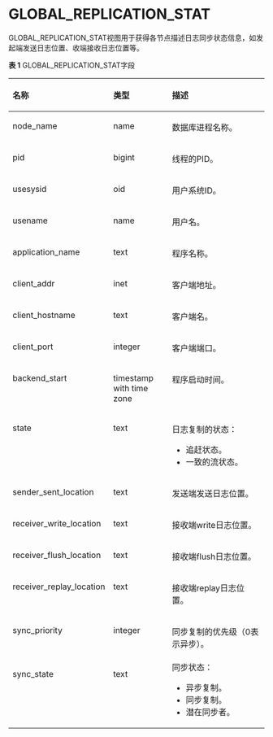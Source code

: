 # GLOBAL\_REPLICATION\_STAT<a name="ZH-CN_TOPIC_0245374813"></a>

GLOBAL\_REPLICATION\_STAT视图用于获得各节点描述日志同步状态信息，如发起端发送日志位置、收端接收日志位置等。

**表 1**  GLOBAL\_REPLICATION\_STAT字段

<a name="zh-cn_topic_0237122709_table15385930114214"></a>
<table><thead align="left"><tr id="zh-cn_topic_0237122709_row25301030174219"><th class="cellrowborder" valign="top" width="25.319999999999997%" id="mcps1.2.4.1.1"><p id="zh-cn_topic_0237122709_p553053054218"><a name="zh-cn_topic_0237122709_p553053054218"></a><a name="zh-cn_topic_0237122709_p553053054218"></a><strong id="zh-cn_topic_0237122709_b7531203016428"><a name="zh-cn_topic_0237122709_b7531203016428"></a><a name="zh-cn_topic_0237122709_b7531203016428"></a>名称</strong></p>
</th>
<th class="cellrowborder" valign="top" width="25.14%" id="mcps1.2.4.1.2"><p id="zh-cn_topic_0237122709_p125311230164211"><a name="zh-cn_topic_0237122709_p125311230164211"></a><a name="zh-cn_topic_0237122709_p125311230164211"></a><strong id="zh-cn_topic_0237122709_b1531830114220"><a name="zh-cn_topic_0237122709_b1531830114220"></a><a name="zh-cn_topic_0237122709_b1531830114220"></a>类型</strong></p>
</th>
<th class="cellrowborder" valign="top" width="49.54%" id="mcps1.2.4.1.3"><p id="zh-cn_topic_0237122709_p16531630164216"><a name="zh-cn_topic_0237122709_p16531630164216"></a><a name="zh-cn_topic_0237122709_p16531630164216"></a><strong id="zh-cn_topic_0237122709_b8531153044210"><a name="zh-cn_topic_0237122709_b8531153044210"></a><a name="zh-cn_topic_0237122709_b8531153044210"></a>描述</strong></p>
</th>
</tr>
</thead>
<tbody><tr id="zh-cn_topic_0237122709_row1853133014429"><td class="cellrowborder" valign="top" width="25.319999999999997%" headers="mcps1.2.4.1.1 "><p id="zh-cn_topic_0237122709_p5531103017425"><a name="zh-cn_topic_0237122709_p5531103017425"></a><a name="zh-cn_topic_0237122709_p5531103017425"></a>node_name</p>
</td>
<td class="cellrowborder" valign="top" width="25.14%" headers="mcps1.2.4.1.2 "><p id="zh-cn_topic_0237122709_p05317309428"><a name="zh-cn_topic_0237122709_p05317309428"></a><a name="zh-cn_topic_0237122709_p05317309428"></a>name</p>
</td>
<td class="cellrowborder" valign="top" width="49.54%" headers="mcps1.2.4.1.3 "><p id="zh-cn_topic_0237122709_p16531193064211"><a name="zh-cn_topic_0237122709_p16531193064211"></a><a name="zh-cn_topic_0237122709_p16531193064211"></a>数据库进程名称。</p>
</td>
</tr>
<tr id="zh-cn_topic_0237122709_row125319302421"><td class="cellrowborder" valign="top" width="25.319999999999997%" headers="mcps1.2.4.1.1 "><p id="zh-cn_topic_0237122709_p65327304427"><a name="zh-cn_topic_0237122709_p65327304427"></a><a name="zh-cn_topic_0237122709_p65327304427"></a>pid</p>
</td>
<td class="cellrowborder" valign="top" width="25.14%" headers="mcps1.2.4.1.2 "><p id="zh-cn_topic_0237122709_p19532103020426"><a name="zh-cn_topic_0237122709_p19532103020426"></a><a name="zh-cn_topic_0237122709_p19532103020426"></a>bigint</p>
</td>
<td class="cellrowborder" valign="top" width="49.54%" headers="mcps1.2.4.1.3 "><p id="zh-cn_topic_0237122709_p1532123014214"><a name="zh-cn_topic_0237122709_p1532123014214"></a><a name="zh-cn_topic_0237122709_p1532123014214"></a>线程的PID。</p>
</td>
</tr>
<tr id="zh-cn_topic_0237122709_row95324304424"><td class="cellrowborder" valign="top" width="25.319999999999997%" headers="mcps1.2.4.1.1 "><p id="zh-cn_topic_0237122709_p155323301428"><a name="zh-cn_topic_0237122709_p155323301428"></a><a name="zh-cn_topic_0237122709_p155323301428"></a>usesysid</p>
</td>
<td class="cellrowborder" valign="top" width="25.14%" headers="mcps1.2.4.1.2 "><p id="zh-cn_topic_0237122709_p95325307424"><a name="zh-cn_topic_0237122709_p95325307424"></a><a name="zh-cn_topic_0237122709_p95325307424"></a>oid</p>
</td>
<td class="cellrowborder" valign="top" width="49.54%" headers="mcps1.2.4.1.3 "><p id="zh-cn_topic_0237122709_p135328304425"><a name="zh-cn_topic_0237122709_p135328304425"></a><a name="zh-cn_topic_0237122709_p135328304425"></a>用户系统ID。</p>
</td>
</tr>
<tr id="zh-cn_topic_0237122709_row7532330144214"><td class="cellrowborder" valign="top" width="25.319999999999997%" headers="mcps1.2.4.1.1 "><p id="zh-cn_topic_0237122709_p15321730164216"><a name="zh-cn_topic_0237122709_p15321730164216"></a><a name="zh-cn_topic_0237122709_p15321730164216"></a>usename</p>
</td>
<td class="cellrowborder" valign="top" width="25.14%" headers="mcps1.2.4.1.2 "><p id="zh-cn_topic_0237122709_p853211308426"><a name="zh-cn_topic_0237122709_p853211308426"></a><a name="zh-cn_topic_0237122709_p853211308426"></a>name</p>
</td>
<td class="cellrowborder" valign="top" width="49.54%" headers="mcps1.2.4.1.3 "><p id="zh-cn_topic_0237122709_p453223012422"><a name="zh-cn_topic_0237122709_p453223012422"></a><a name="zh-cn_topic_0237122709_p453223012422"></a>用户名。</p>
</td>
</tr>
<tr id="zh-cn_topic_0237122709_row953333024211"><td class="cellrowborder" valign="top" width="25.319999999999997%" headers="mcps1.2.4.1.1 "><p id="zh-cn_topic_0237122709_p1253303014212"><a name="zh-cn_topic_0237122709_p1253303014212"></a><a name="zh-cn_topic_0237122709_p1253303014212"></a>application_name</p>
</td>
<td class="cellrowborder" valign="top" width="25.14%" headers="mcps1.2.4.1.2 "><p id="zh-cn_topic_0237122709_p1353303064215"><a name="zh-cn_topic_0237122709_p1353303064215"></a><a name="zh-cn_topic_0237122709_p1353303064215"></a>text</p>
</td>
<td class="cellrowborder" valign="top" width="49.54%" headers="mcps1.2.4.1.3 "><p id="zh-cn_topic_0237122709_p125334305429"><a name="zh-cn_topic_0237122709_p125334305429"></a><a name="zh-cn_topic_0237122709_p125334305429"></a>程序名称。</p>
</td>
</tr>
<tr id="zh-cn_topic_0237122709_row155339307427"><td class="cellrowborder" valign="top" width="25.319999999999997%" headers="mcps1.2.4.1.1 "><p id="zh-cn_topic_0237122709_p155331730174219"><a name="zh-cn_topic_0237122709_p155331730174219"></a><a name="zh-cn_topic_0237122709_p155331730174219"></a>client_addr</p>
</td>
<td class="cellrowborder" valign="top" width="25.14%" headers="mcps1.2.4.1.2 "><p id="zh-cn_topic_0237122709_p1853383094215"><a name="zh-cn_topic_0237122709_p1853383094215"></a><a name="zh-cn_topic_0237122709_p1853383094215"></a>inet</p>
</td>
<td class="cellrowborder" valign="top" width="49.54%" headers="mcps1.2.4.1.3 "><p id="zh-cn_topic_0237122709_p253333011424"><a name="zh-cn_topic_0237122709_p253333011424"></a><a name="zh-cn_topic_0237122709_p253333011424"></a>客户端地址。</p>
</td>
</tr>
<tr id="zh-cn_topic_0237122709_row15533730144215"><td class="cellrowborder" valign="top" width="25.319999999999997%" headers="mcps1.2.4.1.1 "><p id="zh-cn_topic_0237122709_p14534133094210"><a name="zh-cn_topic_0237122709_p14534133094210"></a><a name="zh-cn_topic_0237122709_p14534133094210"></a>client_hostname</p>
</td>
<td class="cellrowborder" valign="top" width="25.14%" headers="mcps1.2.4.1.2 "><p id="zh-cn_topic_0237122709_p1653473074219"><a name="zh-cn_topic_0237122709_p1653473074219"></a><a name="zh-cn_topic_0237122709_p1653473074219"></a>text</p>
</td>
<td class="cellrowborder" valign="top" width="49.54%" headers="mcps1.2.4.1.3 "><p id="zh-cn_topic_0237122709_p1353417309428"><a name="zh-cn_topic_0237122709_p1353417309428"></a><a name="zh-cn_topic_0237122709_p1353417309428"></a>客户端名。</p>
</td>
</tr>
<tr id="zh-cn_topic_0237122709_row553414307424"><td class="cellrowborder" valign="top" width="25.319999999999997%" headers="mcps1.2.4.1.1 "><p id="zh-cn_topic_0237122709_p13534153011424"><a name="zh-cn_topic_0237122709_p13534153011424"></a><a name="zh-cn_topic_0237122709_p13534153011424"></a>client_port</p>
</td>
<td class="cellrowborder" valign="top" width="25.14%" headers="mcps1.2.4.1.2 "><p id="zh-cn_topic_0237122709_p135341230144220"><a name="zh-cn_topic_0237122709_p135341230144220"></a><a name="zh-cn_topic_0237122709_p135341230144220"></a>integer</p>
</td>
<td class="cellrowborder" valign="top" width="49.54%" headers="mcps1.2.4.1.3 "><p id="zh-cn_topic_0237122709_p1535113017428"><a name="zh-cn_topic_0237122709_p1535113017428"></a><a name="zh-cn_topic_0237122709_p1535113017428"></a>客户端端口。</p>
</td>
</tr>
<tr id="zh-cn_topic_0237122709_row5535113064217"><td class="cellrowborder" valign="top" width="25.319999999999997%" headers="mcps1.2.4.1.1 "><p id="zh-cn_topic_0237122709_p653573015425"><a name="zh-cn_topic_0237122709_p653573015425"></a><a name="zh-cn_topic_0237122709_p653573015425"></a>backend_start</p>
</td>
<td class="cellrowborder" valign="top" width="25.14%" headers="mcps1.2.4.1.2 "><p id="zh-cn_topic_0237122709_p1653514304429"><a name="zh-cn_topic_0237122709_p1653514304429"></a><a name="zh-cn_topic_0237122709_p1653514304429"></a>timestamp with time zone</p>
</td>
<td class="cellrowborder" valign="top" width="49.54%" headers="mcps1.2.4.1.3 "><p id="zh-cn_topic_0237122709_p85351230104217"><a name="zh-cn_topic_0237122709_p85351230104217"></a><a name="zh-cn_topic_0237122709_p85351230104217"></a>程序启动时间。</p>
</td>
</tr>
<tr id="zh-cn_topic_0237122709_row115351830104215"><td class="cellrowborder" valign="top" width="25.319999999999997%" headers="mcps1.2.4.1.1 "><p id="zh-cn_topic_0237122709_p7535530184217"><a name="zh-cn_topic_0237122709_p7535530184217"></a><a name="zh-cn_topic_0237122709_p7535530184217"></a>state</p>
</td>
<td class="cellrowborder" valign="top" width="25.14%" headers="mcps1.2.4.1.2 "><p id="zh-cn_topic_0237122709_p2535183018426"><a name="zh-cn_topic_0237122709_p2535183018426"></a><a name="zh-cn_topic_0237122709_p2535183018426"></a>text</p>
</td>
    <td class="cellrowborder" valign="top" width="49.54%" headers="mcps1.2.4.1.3 "><p id="zh-cn_topic_0237122709_p1535123034210"><a name="zh-cn_topic_0237122709_p1535123034210"></a><a name="zh-cn_topic_0237122709_p1535123034210"></a>日志复制的状态：<ul><li>追赶状态。</li><li>一致的流状态。</li></ul></p>
</td>
</tr>
<tr id="zh-cn_topic_0237122709_row16536153094213"><td class="cellrowborder" valign="top" width="25.319999999999997%" headers="mcps1.2.4.1.1 "><p id="zh-cn_topic_0237122709_p153612309429"><a name="zh-cn_topic_0237122709_p153612309429"></a><a name="zh-cn_topic_0237122709_p153612309429"></a>sender_sent_location</p>
</td>
<td class="cellrowborder" valign="top" width="25.14%" headers="mcps1.2.4.1.2 "><p id="zh-cn_topic_0237122709_p1536143014218"><a name="zh-cn_topic_0237122709_p1536143014218"></a><a name="zh-cn_topic_0237122709_p1536143014218"></a>text</p>
</td>
<td class="cellrowborder" valign="top" width="49.54%" headers="mcps1.2.4.1.3 "><p id="zh-cn_topic_0237122709_p353663015427"><a name="zh-cn_topic_0237122709_p353663015427"></a><a name="zh-cn_topic_0237122709_p353663015427"></a>发送端发送日志位置。</p>
</td>
</tr>
<tr id="zh-cn_topic_0237122709_row115363306428"><td class="cellrowborder" valign="top" width="25.319999999999997%" headers="mcps1.2.4.1.1 "><p id="zh-cn_topic_0237122709_p12536143084212"><a name="zh-cn_topic_0237122709_p12536143084212"></a><a name="zh-cn_topic_0237122709_p12536143084212"></a>receiver_write_location</p>
</td>
<td class="cellrowborder" valign="top" width="25.14%" headers="mcps1.2.4.1.2 "><p id="zh-cn_topic_0237122709_p1853623010424"><a name="zh-cn_topic_0237122709_p1853623010424"></a><a name="zh-cn_topic_0237122709_p1853623010424"></a>text</p>
</td>
<td class="cellrowborder" valign="top" width="49.54%" headers="mcps1.2.4.1.3 "><p id="zh-cn_topic_0237122709_p4536530134215"><a name="zh-cn_topic_0237122709_p4536530134215"></a><a name="zh-cn_topic_0237122709_p4536530134215"></a>接收端write日志位置。</p>
</td>
</tr>
<tr id="zh-cn_topic_0237122709_row175361030204217"><td class="cellrowborder" valign="top" width="25.319999999999997%" headers="mcps1.2.4.1.1 "><p id="zh-cn_topic_0237122709_p155361830154214"><a name="zh-cn_topic_0237122709_p155361830154214"></a><a name="zh-cn_topic_0237122709_p155361830154214"></a>receiver_flush_location</p>
</td>
<td class="cellrowborder" valign="top" width="25.14%" headers="mcps1.2.4.1.2 "><p id="zh-cn_topic_0237122709_p1553693064214"><a name="zh-cn_topic_0237122709_p1553693064214"></a><a name="zh-cn_topic_0237122709_p1553693064214"></a>text</p>
</td>
<td class="cellrowborder" valign="top" width="49.54%" headers="mcps1.2.4.1.3 "><p id="zh-cn_topic_0237122709_p145374303424"><a name="zh-cn_topic_0237122709_p145374303424"></a><a name="zh-cn_topic_0237122709_p145374303424"></a>接收端flush日志位置。</p>
</td>
</tr>
<tr id="zh-cn_topic_0237122709_row11537153034217"><td class="cellrowborder" valign="top" width="25.319999999999997%" headers="mcps1.2.4.1.1 "><p id="zh-cn_topic_0237122709_p135371130134218"><a name="zh-cn_topic_0237122709_p135371130134218"></a><a name="zh-cn_topic_0237122709_p135371130134218"></a>receiver_replay_location</p>
</td>
<td class="cellrowborder" valign="top" width="25.14%" headers="mcps1.2.4.1.2 "><p id="zh-cn_topic_0237122709_p353733010421"><a name="zh-cn_topic_0237122709_p353733010421"></a><a name="zh-cn_topic_0237122709_p353733010421"></a>text</p>
</td>
<td class="cellrowborder" valign="top" width="49.54%" headers="mcps1.2.4.1.3 "><p id="zh-cn_topic_0237122709_p35371130124215"><a name="zh-cn_topic_0237122709_p35371130124215"></a><a name="zh-cn_topic_0237122709_p35371130124215"></a>接收端replay日志位置。</p>
</td>
</tr>
<tr id="zh-cn_topic_0237122709_row115371301428"><td class="cellrowborder" valign="top" width="25.319999999999997%" headers="mcps1.2.4.1.1 "><p id="zh-cn_topic_0237122709_p14537153024215"><a name="zh-cn_topic_0237122709_p14537153024215"></a><a name="zh-cn_topic_0237122709_p14537153024215"></a>sync_priority</p>
</td>
<td class="cellrowborder" valign="top" width="25.14%" headers="mcps1.2.4.1.2 "><p id="zh-cn_topic_0237122709_p55379301429"><a name="zh-cn_topic_0237122709_p55379301429"></a><a name="zh-cn_topic_0237122709_p55379301429"></a>integer</p>
</td>
<td class="cellrowborder" valign="top" width="49.54%" headers="mcps1.2.4.1.3 "><p id="zh-cn_topic_0237122709_p553719307429"><a name="zh-cn_topic_0237122709_p553719307429"></a><a name="zh-cn_topic_0237122709_p553719307429"></a>同步复制的优先级（0表示异步）。</p>
</td>
</tr>
<tr id="zh-cn_topic_0237122709_row1253723054217"><td class="cellrowborder" valign="top" width="25.319999999999997%" headers="mcps1.2.4.1.1 "><p id="zh-cn_topic_0237122709_p1653733034210"><a name="zh-cn_topic_0237122709_p1653733034210"></a><a name="zh-cn_topic_0237122709_p1653733034210"></a>sync_state</p>
</td>
<td class="cellrowborder" valign="top" width="25.14%" headers="mcps1.2.4.1.2 "><p id="zh-cn_topic_0237122709_p7537130144210"><a name="zh-cn_topic_0237122709_p7537130144210"></a><a name="zh-cn_topic_0237122709_p7537130144210"></a>text</p>
</td>
<td class="cellrowborder" valign="top" width="49.54%" headers="mcps1.2.4.1.3 "><div class="p" id="zh-cn_topic_0237122709_p1923818314818"><a name="zh-cn_topic_0237122709_p1923818314818"></a><a name="zh-cn_topic_0237122709_p1923818314818"></a>同步状态：<a name="zh-cn_topic_0237122709_ul2985161910480"></a><a name="zh-cn_topic_0237122709_ul2985161910480"></a><ul id="zh-cn_topic_0237122709_ul2985161910480"><li>异步复制。</li><li>同步复制。</li><li>潜在同步者。</li></ul>
</div>
</td>
</tr>
</tbody>
</table>
